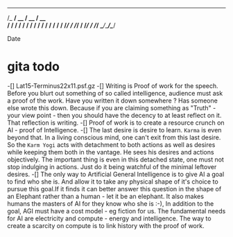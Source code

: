   __________  ____  ____ 
 /_  __/ __ \/ __ \/ __ \
  / / / / / / / / / / / /
 / / / /_/ / /_/ / /_/ / 
/_/  \____/_____/\____/

Date
# gita todo
-[] Lat15-Terminus22x11.psf.gz
-[] Writing is Proof of work for the speech. Before you blurt out something of so called intelligence, audience must ask a proof of the work. Have you written it down somewhere ? Has someone else wrote this down. Because if you are claiming something as "Truth" - your view point - then you should have the decency to at least reflect on it. That reflection is writing. 
-[] Proof of work is to create a resource crunch on AI - proof of Intelligence. 
-[] The last desire is desire to learn. `Karma` is even beyond that. In a living conscious mind, one can't exit from this last desire. So the `Karm Yogi` acts with detachment to both actions as well as desires while keeping them both in the vantage. He sees his desires and actions objectively. The important thing is even in this detached state, one must not stop indulging in actions. Just do it being watchful of the minimal leftover desires.
-[] The only way to Artificial General Intelligence is to give AI a goal to find who she is. And allow it to take any physical shape of it's choice to pursue this goal.If it finds it can better answer this question in the shape of an Elephant rather than a human - let it be an elephant. It also makes humans the masters of AI for they know who she is :-), In addition to the goal, AGI must have a cost model - eg fiction for us. The fundamental needs for AI are electricity and compute - energy and intelligence. The way to create a scarcity on compute is to link history with the proof of work. 
